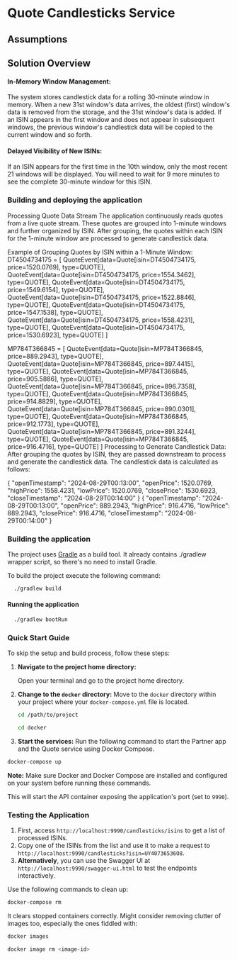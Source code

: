 # Quote Candlesticks Service

## Assumptions

## Solution Overview
#### In-Memory Window Management: 
The system stores candlestick data for a rolling 30-minute window in memory. When a new 31st window's data arrives, the oldest (first) window's data is removed from the storage, and the 31st window's data is added. If an ISIN appears in the first window and does not appear in subsequent windows, the previous window's candlestick data will be copied to the current window and so forth.

#### Delayed Visibility of New ISINs: 
If an ISIN appears for the first time in the 10th window, only the most recent 21 windows will be displayed. You will need to wait for 9 more minutes to see the complete 30-minute window for this ISIN.
### Building and deploying the application

Processing Quote Data Stream
The application continuously reads quotes from a live quote stream. These quotes are grouped into 1-minute windows and further organized by ISIN. After grouping, the quotes within each ISIN for the 1-minute window are processed to generate candlestick data.

Example of Grouping Quotes by ISIN within a 1-Minute Window:
DT4504734175 = [
  QuoteEvent[data=Quote[isin=DT4504734175, price=1520.0769], type=QUOTE],
  QuoteEvent[data=Quote[isin=DT4504734175, price=1554.3462], type=QUOTE],
  QuoteEvent[data=Quote[isin=DT4504734175, price=1549.6154], type=QUOTE],
  QuoteEvent[data=Quote[isin=DT4504734175, price=1522.8846], type=QUOTE],
  QuoteEvent[data=Quote[isin=DT4504734175, price=1547.1538], type=QUOTE],
  QuoteEvent[data=Quote[isin=DT4504734175, price=1558.4231], type=QUOTE],
  QuoteEvent[data=Quote[isin=DT4504734175, price=1530.6923], type=QUOTE]
]

MP784T366845 = [
  QuoteEvent[data=Quote[isin=MP784T366845, price=889.2943], type=QUOTE],
  QuoteEvent[data=Quote[isin=MP784T366845, price=897.4415], type=QUOTE],
  QuoteEvent[data=Quote[isin=MP784T366845, price=905.5886], type=QUOTE],
  QuoteEvent[data=Quote[isin=MP784T366845, price=896.7358], type=QUOTE],
  QuoteEvent[data=Quote[isin=MP784T366845, price=914.8829], type=QUOTE],
  QuoteEvent[data=Quote[isin=MP784T366845, price=890.0301], type=QUOTE],
  QuoteEvent[data=Quote[isin=MP784T366845, price=912.1773], type=QUOTE],
  QuoteEvent[data=Quote[isin=MP784T366845, price=891.3244], type=QUOTE],
  QuoteEvent[data=Quote[isin=MP784T366845, price=916.4716], type=QUOTE]
]
Processing to Generate Candlestick Data:
After grouping the quotes by ISIN, they are passed downstream to process and generate the candlestick data. The candlestick data is calculated as follows:

{
  "openTimestamp": "2024-08-29T00:13:00",
  "openPrice": 1520.0769,
  "highPrice": 1558.4231,
  "lowPrice": 1520.0769,
  "closePrice": 1530.6923,
  "closeTimestamp": "2024-08-29T00:14:00"
}
{
  "openTimestamp": "2024-08-29T00:13:00",
  "openPrice": 889.2943,
  "highPrice": 916.4716,
  "lowPrice": 889.2943,
  "closePrice": 916.4716,
  "closeTimestamp": "2024-08-29T00:14:00"
}


### Building the application

The project uses [Gradle](https://gradle.org/) as a build tool. It already contains ./gradlew wrapper script, so there's no need to install Gradle.

To build the project execute the following command:

```bash
  ./gradlew build
```

#### Running the application

```bash
  ./gradlew bootRun
```


### Quick Start Guide

To skip the setup and build process, follow these steps:

1. **Navigate to the project home directory:**

   Open your terminal and go to the project home directory.

2. **Change to the `docker` directory:**
   Move to the `docker` directory within your project where your `docker-compose.yml` file is located.

   ```bash
   cd /path/to/project
   ```
   
   ```bash
   cd docker
   ```
3. **Start the services:**
   Run the following command to start the Partner app and the Quote service using Docker Compose.


  ```bash
  docker-compose up
  ```

**Note:** Make sure Docker and Docker Compose are installed and configured on your system before running these commands.


This will start the API container exposing the application's port
(set to `9990`).

### Testing the Application

1. First, access `http://localhost:9990/candlesticks/isins` to get a list of processed ISINs.
2. Copy one of the ISINs from the list and use it to make a request to `http://localhost:9990/candlesticks?isin=UY40736536O8`.
3. **Alternatively**, you can use the Swagger UI at `http://localhost:9990/swagger-ui.html` to test the endpoints interactively.

Use the following commands to clean up:

```bash
docker-compose rm
```

It clears stopped containers correctly. Might consider removing clutter of images too, especially the ones fiddled with:

```bash
docker images

docker image rm <image-id>
```
